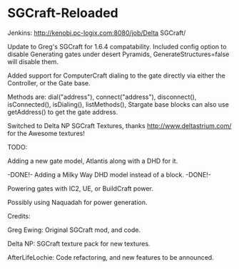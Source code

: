 SGCraft-Reloaded
================
Jenkins: http://kenobi.pc-logix.com:8080/job/Delta SGCraft/

Update to Greg's SGCraft for 1.6.4 compatability.
Included config option to disable Generating gates under desert Pyramids, GenerateStructures=false will disable them.

Added support for ComputerCraft dialing to the gate directly via either the Controller, or the Gate base.

Methods are: dial("address"), connect("address"), disconnect(), isConnected(), isDialing(), listMethods(), Stargate base blocks can also use getAddress() to get the gate address.

Switched to Delta NP SGCraft Textures, thanks http://www.deltastrium.com/ for the Awesome textures!


TODO:

Adding a new gate model, Atlantis along with a DHD for it.

-DONE!- Adding a Milky Way DHD model instead of a block. -DONE!-

Powering gates with IC2, UE, or BuildCraft power.

Possibly using Naquadah for power generation.


Credits:

Greg Ewing: Original SGCraft mod, and code.

Delta NP: SGCraft texture pack for new textures.

AfterLifeLochie: Code refactoring, and new features to be announced.
